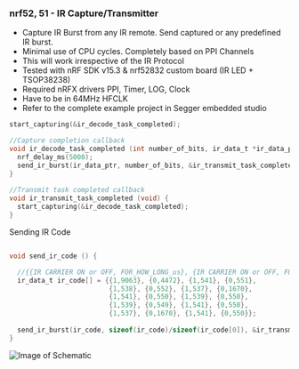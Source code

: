 ### nrf52, 51 - IR Capture/Transmitter #

  * Capture IR Burst from any IR remote. Send captured or any predefined IR burst. 
  * Minimal use of CPU cycles. Completely based on PPI Channels
  * This will work irrespective of the IR Protocol
  * Tested with nRF SDK v15.3 & nrf52832 custom board (IR LED + TSOP38238)
  * Required nRFX drivers PPI, Timer, LOG, Clock
  * Have to be in 64MHz HFCLK
  * Refer to the complete example project in Segger embedded studio 
  
  ```C
  start_capturing(&ir_decode_task_completed);
  
  //Capture completion callback
  void ir_decode_task_completed (int number_of_bits, ir_data_t *ir_data_ptr) {
    nrf_delay_ms(5000);
    send_ir_burst(ir_data_ptr, number_of_bits, &ir_transmit_task_completed); //Sending what is received after 5 Secs
  }
    
  //Transmit task completed callback
  void ir_transmit_task_completed (void) {
    start_capturing(&ir_decode_task_completed);
  }
  ```
  Sending IR Code
  
  ```C
  
  void send_ir_code () {
  
    //{{IR CARRIER ON or OFF, FOR_HOW_LONG_us}, {IR CARRIER ON or OFF, FOR_HOW_LONG_us}, ...}
    ir_data_t ir_code[] = {{1,9063}, {0,4472}, {1,541}, {0,551}, 
                           {1,538}, {0,552}, {1,537}, {0,1670}, 
                           {1,541}, {0,550}, {1,539}, {0,550}, 
                           {1,539}, {0,549}, {1,541}, {0,550}, 
                           {1,537}, {0,1670}, {1,541}, {0,550}};
    
    send_ir_burst(ir_code, sizeof(ir_code)/sizeof(ir_code[0]), &ir_transmit_task_completed);
  }
  
  ```
  
  ![Image of Schematic](https://github.com/kattaliraees/nrf52-IR/blob/master/schematic.png)
